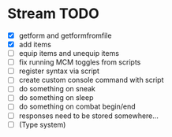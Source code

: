 # Stream TODO

- [x] getform and getformfromfile
- [x] add items
- [ ] equip items and unequip items
- [ ] fix running MCM toggles from scripts
- [ ] register syntax via script
- [ ] create custom console command with script
- [ ] do something on sneak
- [ ] do something on sleep
- [ ] do something on combat begin/end
- [ ] responses need to be stored somewhere...
- [ ] (Type system)